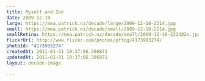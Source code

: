 ```yaml
---
title: Myself and Zoë
date: 2009-12-10
large: https://mea.patrick.nz/decade/large/2009-12-10-2214.jpg
small: https://mea.patrick.nz/decade/small/2009-12-10-2214.jpg
smallRetina: https://mea.patrick.nz/decade/small/2009-12-10-2214@2x.jpg
flickrUrl: http://www.flickr.com/photos/pftqg/4173993274/
photoId: "4173993274"
createdAt: 2011-01-31 10:37:06.306871
updatedAt: 2011-01-31 10:37:06.306871
layout: decade-image

---
```


